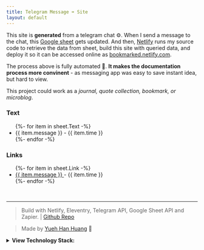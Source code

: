 ```yaml
---
title: Telegram Message ➡️ Site  
layout: default
---
```


This site is **generated** from a telegram chat ⚙️. When I send a message to the chat, this [Google sheet](https://docs.google.com/spreadsheets/d/1smw4NS-wkU4qj0Gp2BbTJO5CCeBpms1GnYXYdejsvJg/edit#gid=0) gets updated. And then, [Netlify](netlify.com) runs my source code to retrieve the data from sheet, build this site with queried data, and deploy it so it can be accessed online as [bookmarked.netlify.com](bookmarked.netlify.com). 

The process above is fully automated 🔁. **It makes the documentation process more convinent** - as messaging app was easy to save instant idea, but hard to view. 

This project could work as a *journal, quote collection, bookmark, or microblog*. 


### Text
<ul class="listing">
{%- for item in sheet.Text -%}
  <li>{{ item.message }}<span> - {{ item.time }}<span></li>
{%- endfor -%}
</ul>

### Links
<ul class="listing">
{%- for item in sheet.Link -%}
  <li><a href={{item.message}} target="_blank">{{ item.message }} </a> <span> - {{ item.time }}<span> </li>
{%- endfor -%}
</ul>


<br>

---



> Build with Netlify, Eleventry, Telegram API, Google Sheet API and Zapier.  | [Github Repo](https://github.com/Bojne/telegram-to-site)


> Made by [Yueh Han Huang](yhhuang.me) 🌱

<details>
<summary> <b>View Technology Stack:</b> </summary>
  
<ul class='listing'>
  <li>Telegram: Input interface</li>  
  <li>Google Sheets: The editable database </li>
  <li>Google Script: Connect Telegram with google sheet</li>  
  <li>Netlify: Deployment</li>
  <li>Eleventry: Site generator</li>
  <li>Zapier: Connect the Google Sheet with Netlify project</li>
</ul>

</details>



